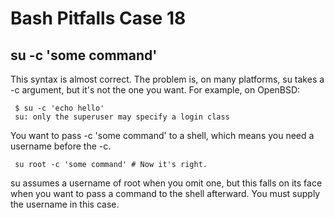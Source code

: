 # Bash Pitfalls Case 18
## su -c 'some command'

This syntax is almost correct. The problem is, on many platforms, su takes a -c argument, but it's not the one you want. For example, on OpenBSD:

```shell
 $ su -c 'echo hello'
 su: only the superuser may specify a login class
```

You want to pass -c 'some command' to a shell, which means you need a username before the -c.

```shell
 su root -c 'some command' # Now it's right.
```

su assumes a username of root when you omit one, but this falls on its face when you want to pass a command to the shell afterward. You must supply the username in this case.
